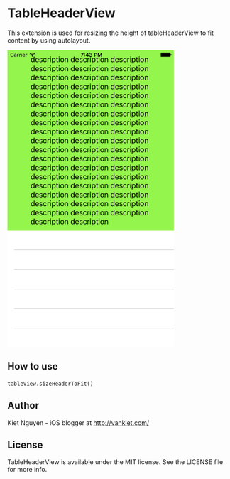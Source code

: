 # TableHeaderView

This extension is used for resizing the height of tableHeaderView to fit content by using autolayout.

![TableHeaderView](Screenshots/example.png)

## How to use

```objc
tableView.sizeHeaderToFit()
```

## Author

Kiet Nguyen - iOS blogger at http://vankiet.com/

## License

TableHeaderView is available under the MIT license. See the LICENSE file for more info.
